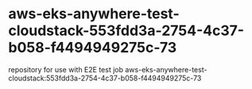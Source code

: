# aws-eks-anywhere-test-cloudstack-553fdd3a-2754-4c37-b058-f4494949275c-73
repository for use with E2E test job aws-eks-anywhere-test-cloudstack:553fdd3a-2754-4c37-b058-f4494949275c-73
